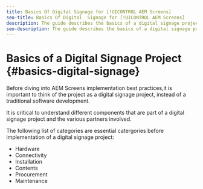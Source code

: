 ```yaml
---
title: Basics Of Digital Signage for [!UICONTROL AEM Screens]
seo-title: Basics Of Digital  Signage for [!UICONTROL AEM Screens]
description: The guide describes the basics of a digital signage project
seo-description: The guide describes the basics of a digital signage project
---
```


# Basics of a Digital Signage Project {#basics-digital-signage}

Before diving into AEM Screens implementation best practices,it is important to think of the project as a digital signage project, instead of a traditional software development.

It is critical to understand different components that are part of a digital signage project and the various partners involved.

The following list of categories are essential catergories before implementation of a digital signage project:

* Hardware
* Connectivity
* Installation
* Contents
* Procurement
* Maintenance
